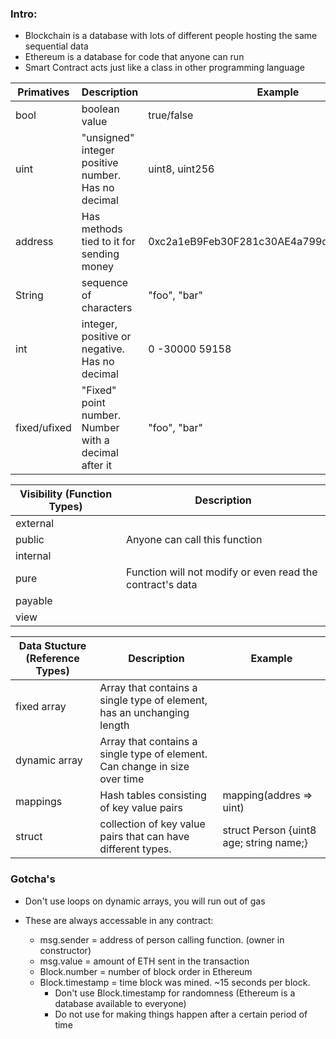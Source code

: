 <!-- https://hackmd.io/@1LsqLgZ9SFyvmF1L1suBIw/dapp-dev -->
<!-- https://www.youtube.com/watch?v=UGiA709mQSg -->

### Intro:

- Blockchain is a database with lots of different people hosting the same sequential data
- Ethereum is a database for code that anyone can run
- Smart Contract acts just like a class in other programming language

| Primatives   | Description                                          | Example                                    |
| ------------ | ---------------------------------------------------- | ------------------------------------------ |
| bool         | boolean value                                        | true/false                                 |
| uint         | "unsigned" integer positive number. Has no decimal   | uint8, uint256                             |
| address      | Has methods tied to it for sending money             | 0xc2a1eB9Feb30F281c30AE4a799dd9D3F49Fc724f |
| String       | sequence of characters                               | "foo", "bar"                               |
| int          | integer, positive or negative. Has no decimal        | 0 -30000 59158                             |
| fixed/ufixed | "Fixed" point number. Number with a decimal after it | "foo", "bar"                               |

| Visibility (Function Types) | Description                                               |
| --------------------------- | --------------------------------------------------------- |
| external                    |                                                           |
| public                      | Anyone can call this function                             |
| internal                    |                                                           |
| pure                        | Function will not modify or even read the contract's data |
| payable                     |                                                           |
| view                        |                                                           |

| Data Stucture (Reference Types) | Description                                                                | Example                                 |
| ------------------------------- | -------------------------------------------------------------------------- | --------------------------------------- |
| fixed array                     | Array that contains a single type of element, has an unchanging length     |                                         |
| dynamic array                   | Array that contains a single type of element. Can change in size over time |                                         |
| mappings                        | Hash tables consisting of key value pairs                                  | mapping(addres => uint)                 |
| struct                          | collection of key value pairs that can have different types.               | struct Person {uint8 age; string name;} |

### Gotcha's

- Don't use loops on dynamic arrays, you will run out of gas

- These are always accessable in any contract:
  - msg.sender = address of person calling function. (owner in constructor)
  - msg.value = amount of ETH sent in the transaction
  - Block.number = number of block order in Ethereum
  - Block.timestamp = time block was mined. ~15 seconds per block.
    - Don't use Block.timestamp for randomness (Ethereum is a database available to everyone)
    - Do not use for making things happen after a certain period of time
